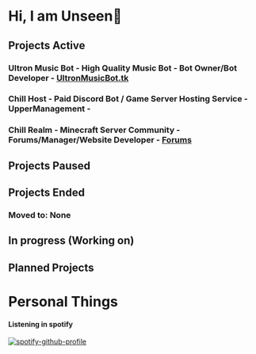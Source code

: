 
# Hi, I am Unseen👋


## Projects Active
### Ultron Music Bot - High Quality Music Bot - Bot Owner/Bot Developer - [UltronMusicBot.tk](https://ultronmusicbot.tk)
### Chill Host - Paid Discord Bot / Game Server Hosting Service - UpperManagement - 
### Chill Realm - Minecraft Server Community - Forums/Manager/Website Developer - [Forums](https://chillrealm.ml/)


## Projects Paused


## Projects Ended
### Moved to: None

## In progress (Working on)


## Planned Projects


# Personal Things

#### Listening in spotify

[![spotify-github-profile](https://spotify-github-profile.vercel.app/api/view?uid=gub257zj9tatu6y9sg45i8mpw&cover_image=true)](https://github.com/kittinan/spotify-github-profile)
<!--
**UnseenAcoustics/UnseenAcoustics** is a ✨ _special_ ✨ repository because its `README.md` (this file) appears on your GitHub profile.

Here are some ideas to get you started:
- 🔭 I’m currently working on ...
- 🌱 I’m currently learning ...
- 👯 I’m looking to collaborate on ...
- 🤔 I’m looking for help with ...
- 💬 Ask me about ...
- 📫 How to reach me: ...
- 😄 Pronouns: ...
- ⚡ Fun fact: ...
-->
